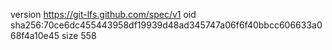 version https://git-lfs.github.com/spec/v1
oid sha256:70ce6dc455443958df19939d48ad345747a06f6f40bbcc606633a068f4a10e45
size 558

